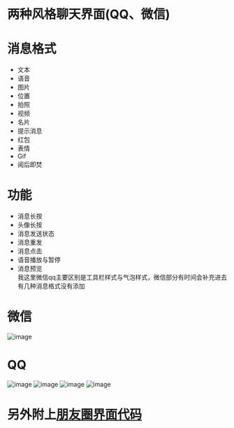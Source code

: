 两种风格聊天界面(QQ、微信)
=====
# 消息格式
* 文本
* 语音
* 图片
* 位置
* 拍照
* 视频
* 名片
* 提示消息
* 红包
* 表情
* Gif
* 阅后即焚
# 功能
* 消息长按
* 头像长按
* 消息发送状态
* 消息重发
* 消息点击
* 语音播放与暂停
* 消息预览
<br>我这里微信qq主要区别是工具栏样式与气泡样式，微信部分有时间会补充进去有几种消息格式没有添加
# 微信
![image](https://github.com/CCSH/SHChatMessageUI/blob/master/SHChatUI(%E5%BE%AE%E4%BF%A1)/QQ20180702-183212-HD.gif)

# QQ
![image](https://github.com/CCSH/SHChatMessageUI/blob/master/SHChatUI(QQ)/212D5EB7BB710D2ED32E35B756188C4B.jpg)
![image](https://github.com/CCSH/SHChatMessageUI/blob/master/SHChatUI(QQ)/212D5EB7BB710D2ED32E35B756188C4B.jpg)
![image](https://github.com/CCSH/SHChatMessageUI/blob/master/SHChatUI(QQ)/E4806C70A6A81336291D6785498A4FB5.jpg)
![image](https://github.com/CCSH/SHChatMessageUI/blob/master/SHChatUI(QQ)/60413BA90CA7DBEB358B59655C5E8BE1.jpg)

# 另外附上[朋友圈界面代码](https://github.com/CCSH/SHFriendTimeLineUI)
